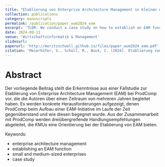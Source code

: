 ```yaml
---
title: "Etablierung von Enterprise Architecture Management in kleinen und mittleren Unternehmen: Erkenntnisse aus einer Fallstudie"
collection: publications
category: manuscripts
permalink: /publication/paper_wum2024_eam
excerpt: 'TLDR: We conduct a case study on how to establish an EAM function at a medium-sized german manufacturing company'
date: 2024-09-11
venue: 'Wirtschaftsinformatik & Management'
slidesurl: 
paperurl: 'http://moritzschuell.github.io/files/paper_wum2024_eam.pdf'
citation: 'Meierhöfer, S., Schüll, M., Buck, C. (2024). Etablierung von Enterprise Architecture Management in kleinen und mittleren Unternehmen: Erkenntnisse aus einer Fallstudie. In: Wirtschaftsinformatik & Management.'
---
```


Abstract
======
Der vorliegende Beitrag stellt die Erkenntnisse aus einer Fallstudie zur Etablierung von Enterprise Architecture Management (EAM) bei ProdComp vor, die die Autoren über einen Zeitraum von mehreren Jahren begleitet haben. Es werden konkrete Herausforderungen aufgezeigt, denen ProdComp beim Aufbau einer EAM-Initiative im Laufe der Zeit gegenüberstand und wie diesen begegnet wurde. Aus der Zusammenarbeit mit ProdComp werden dreiübergreifende Handlungsempfehlungen abgeleitet, die KMUs eine Orientierung bei der Etablierung von EAM bieten.

Keywords:
* enterprise architecture management
* establishing an EAM function
* small and medium-sized enterprises
* case study